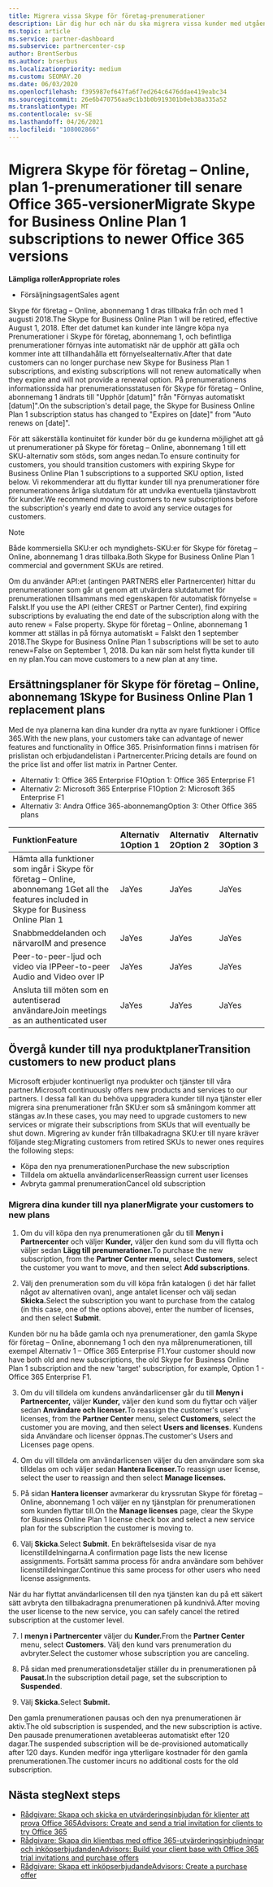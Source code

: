 ```yaml
---
title: Migrera vissa Skype för företag-prenumerationer
description: Lär dig hur och när du ska migrera vissa kunder med utgående Prenumerationer på Skype för företag – Online, abonnemang 1 till nya Office 365-versioner.
ms.topic: article
ms.service: partner-dashboard
ms.subservice: partnercenter-csp
author: BrentSerbus
ms.author: brserbus
ms.localizationpriority: medium
ms.custom: SEOMAY.20
ms.date: 06/03/2020
ms.openlocfilehash: f395987ef647fa6f7ed264c6476ddae419eabc34
ms.sourcegitcommit: 26e6b470756aa9c1b3b0b919301b0eb38a335a52
ms.translationtype: MT
ms.contentlocale: sv-SE
ms.lasthandoff: 04/26/2021
ms.locfileid: "108002866"
---
```

# <a name="migrate-skype-for-business-online-plan-1-subscriptions-to-newer-office-365-versions"></a><span data-ttu-id="5403a-103">Migrera Skype för företag – Online, plan 1-prenumerationer till senare Office 365-versioner</span><span class="sxs-lookup"><span data-stu-id="5403a-103">Migrate Skype for Business Online Plan 1 subscriptions to newer Office 365 versions</span></span>

<span data-ttu-id="5403a-104">**Lämpliga roller**</span><span class="sxs-lookup"><span data-stu-id="5403a-104">**Appropriate roles**</span></span>

- <span data-ttu-id="5403a-105">Försäljningsagent</span><span class="sxs-lookup"><span data-stu-id="5403a-105">Sales agent</span></span>

<span data-ttu-id="5403a-106">Skype för företag – Online, abonnemang 1 dras tillbaka från och med 1 augusti 2018.</span><span class="sxs-lookup"><span data-stu-id="5403a-106">The Skype for Business Online Plan 1 will be retired, effective August 1, 2018.</span></span> <span data-ttu-id="5403a-107">Efter det datumet kan kunder inte längre köpa nya Prenumerationer i Skype för företag, abonnemang 1, och befintliga prenumerationer förnyas inte automatiskt när de upphör att gälla och kommer inte att tillhandahålla ett förnyelsealternativ.</span><span class="sxs-lookup"><span data-stu-id="5403a-107">After that date customers can no longer purchase new Skype for Business Plan 1 subscriptions, and existing subscriptions will not renew automatically when they expire and will not provide a renewal option.</span></span> <span data-ttu-id="5403a-108">På prenumerationens informationssida har prenumerationsstatusen för Skype för företag – Online, abonnemang 1 ändrats till "Upphör [datum]" från "Förnyas automatiskt [datum]".</span><span class="sxs-lookup"><span data-stu-id="5403a-108">On the subscription's detail page, the Skype for Business Online Plan 1 subscription status has changed to "Expires on [date]" from "Auto renews on [date]".</span></span>  

<span data-ttu-id="5403a-109">För att säkerställa kontinuitet för kunder bör du ge kunderna möjlighet att gå ut prenumerationer på Skype för företag – Online, abonnemang 1 till ett SKU-alternativ som stöds, som anges nedan.</span><span class="sxs-lookup"><span data-stu-id="5403a-109">To ensure continuity for customers, you should transition customers with expiring Skype for Business Online Plan 1 subscriptions to a supported SKU option, listed below.</span></span> <span data-ttu-id="5403a-110">Vi rekommenderar att du flyttar kunder till nya prenumerationer före prenumerationens årliga slutdatum för att undvika eventuella tjänstavbrott för kunder.</span><span class="sxs-lookup"><span data-stu-id="5403a-110">We recommend moving customers to new subscriptions before the subscription's yearly end date to avoid any service outages for customers.</span></span> 

>[!NOTE]
><span data-ttu-id="5403a-111">Både kommersiella SKU:er och myndighets-SKU:er för Skype för företag – Online, abonnemang 1 dras tillbaka.</span><span class="sxs-lookup"><span data-stu-id="5403a-111">Both Skype for Business Online Plan 1 commercial and government SKUs are retired.</span></span>

<span data-ttu-id="5403a-112">Om du använder API:et (antingen PARTNERS eller Partnercenter) hittar du prenumerationer som går ut genom att utvärdera slutdatumet för prenumerationen tillsammans med egenskapen för automatisk förnyelse = Falskt.</span><span class="sxs-lookup"><span data-stu-id="5403a-112">If you use the API (either CREST or Partner Center), find expiring subscriptions by evaluating the end date of the subscription along with the auto renew = False property.</span></span> <span data-ttu-id="5403a-113">Skype för företag – Online, abonnemang 1 kommer att ställas in på förnya automatiskt = Falskt den 1 september 2018.</span><span class="sxs-lookup"><span data-stu-id="5403a-113">The Skype for Business Online Plan 1 subscriptions will be set to auto renew=False on September 1, 2018.</span></span> <span data-ttu-id="5403a-114">Du kan när som helst flytta kunder till en ny plan.</span><span class="sxs-lookup"><span data-stu-id="5403a-114">You can move customers to a new plan at any time.</span></span> 

## <a name="skype-for-business-online-plan-1-replacement-plans"></a><span data-ttu-id="5403a-115">Ersättningsplaner för Skype för företag – Online, abonnemang 1</span><span class="sxs-lookup"><span data-stu-id="5403a-115">Skype for Business Online Plan 1 replacement plans</span></span>

<span data-ttu-id="5403a-116">Med de nya planerna kan dina kunder dra nytta av nyare funktioner i Office 365.</span><span class="sxs-lookup"><span data-stu-id="5403a-116">With the new plans, your customers take can advantage of newer features and functionality in Office 365.</span></span> <span data-ttu-id="5403a-117">Prisinformation finns i matrisen för prislistan och erbjudandelistan i Partnercenter.</span><span class="sxs-lookup"><span data-stu-id="5403a-117">Pricing details are found on the price list and offer list matrix in Partner Center.</span></span> 

- <span data-ttu-id="5403a-118">Alternativ 1: Office 365 Enterprise F1</span><span class="sxs-lookup"><span data-stu-id="5403a-118">Option 1: Office 365 Enterprise F1</span></span>
- <span data-ttu-id="5403a-119">Alternativ 2: Microsoft 365 Enterprise F1</span><span class="sxs-lookup"><span data-stu-id="5403a-119">Option 2: Microsoft 365 Enterprise F1</span></span>
- <span data-ttu-id="5403a-120">Alternativ 3: Andra Office 365-abonnemang</span><span class="sxs-lookup"><span data-stu-id="5403a-120">Option 3: Other Office 365 plans</span></span>

|<span data-ttu-id="5403a-121">**Funktion**</span><span class="sxs-lookup"><span data-stu-id="5403a-121">**Feature**</span></span>    |<span data-ttu-id="5403a-122">**Alternativ 1**</span><span class="sxs-lookup"><span data-stu-id="5403a-122">**Option 1**</span></span>   |<span data-ttu-id="5403a-123">**Alternativ 2**</span><span class="sxs-lookup"><span data-stu-id="5403a-123">**Option 2**</span></span>   |<span data-ttu-id="5403a-124">**Alternativ 3**</span><span class="sxs-lookup"><span data-stu-id="5403a-124">**Option 3**</span></span>   |
|:-----------------|:-----------------|:-------------|:------------|
|<span data-ttu-id="5403a-125">Hämta alla funktioner som ingår i Skype för företag – Online, abonnemang 1</span><span class="sxs-lookup"><span data-stu-id="5403a-125">Get all the features included in Skype for Business Online Plan 1</span></span>|<span data-ttu-id="5403a-126">Ja</span><span class="sxs-lookup"><span data-stu-id="5403a-126">Yes</span></span>   |<span data-ttu-id="5403a-127">Ja</span><span class="sxs-lookup"><span data-stu-id="5403a-127">Yes</span></span>   |<span data-ttu-id="5403a-128">Ja</span><span class="sxs-lookup"><span data-stu-id="5403a-128">Yes</span></span>   |
|<span data-ttu-id="5403a-129">Snabbmeddelanden och närvaro</span><span class="sxs-lookup"><span data-stu-id="5403a-129">IM and presence</span></span> |<span data-ttu-id="5403a-130">Ja</span><span class="sxs-lookup"><span data-stu-id="5403a-130">Yes</span></span>   |<span data-ttu-id="5403a-131">Ja</span><span class="sxs-lookup"><span data-stu-id="5403a-131">Yes</span></span>   |<span data-ttu-id="5403a-132">Ja</span><span class="sxs-lookup"><span data-stu-id="5403a-132">Yes</span></span>   |
|<span data-ttu-id="5403a-133">Peer-to-peer-ljud och video via IP</span><span class="sxs-lookup"><span data-stu-id="5403a-133">Peer-to-peer Audio and Video over IP</span></span>|<span data-ttu-id="5403a-134">Ja</span><span class="sxs-lookup"><span data-stu-id="5403a-134">Yes</span></span>   |<span data-ttu-id="5403a-135">Ja</span><span class="sxs-lookup"><span data-stu-id="5403a-135">Yes</span></span>   |<span data-ttu-id="5403a-136">Ja</span><span class="sxs-lookup"><span data-stu-id="5403a-136">Yes</span></span>   
|<span data-ttu-id="5403a-137">Ansluta till möten som en autentiserad användare</span><span class="sxs-lookup"><span data-stu-id="5403a-137">Join meetings as an authenticated user</span></span>| <span data-ttu-id="5403a-138">Ja</span><span class="sxs-lookup"><span data-stu-id="5403a-138">Yes</span></span>   |<span data-ttu-id="5403a-139">Ja</span><span class="sxs-lookup"><span data-stu-id="5403a-139">Yes</span></span>   |<span data-ttu-id="5403a-140">Ja</span><span class="sxs-lookup"><span data-stu-id="5403a-140">Yes</span></span>   |

## <a name="transition-customers-to-new-product-plans"></a><span data-ttu-id="5403a-141">Övergå kunder till nya produktplaner</span><span class="sxs-lookup"><span data-stu-id="5403a-141">Transition customers to new product plans</span></span>

<span data-ttu-id="5403a-142">Microsoft erbjuder kontinuerligt nya produkter och tjänster till våra partner.</span><span class="sxs-lookup"><span data-stu-id="5403a-142">Microsoft continuously offers new products and services to our partners.</span></span> <span data-ttu-id="5403a-143">I dessa fall kan du behöva uppgradera kunder till nya tjänster eller migrera sina prenumerationer från SKU:er som så småningom kommer att stängas av.</span><span class="sxs-lookup"><span data-stu-id="5403a-143">In these cases, you may need to upgrade customers to new services or migrate their subscriptions from SKUs that will eventually be shut down.</span></span> <span data-ttu-id="5403a-144">Migrering av kunder från tillbakadragna SKU:er till nyare kräver följande steg:</span><span class="sxs-lookup"><span data-stu-id="5403a-144">Migrating customers from retired SKUs to newer ones requires the following steps:</span></span>

- <span data-ttu-id="5403a-145">Köpa den nya prenumerationen</span><span class="sxs-lookup"><span data-stu-id="5403a-145">Purchase the new subscription</span></span>
- <span data-ttu-id="5403a-146">Tilldela om aktuella användarlicenser</span><span class="sxs-lookup"><span data-stu-id="5403a-146">Reassign current user licenses</span></span>
- <span data-ttu-id="5403a-147">Avbryta gammal prenumeration</span><span class="sxs-lookup"><span data-stu-id="5403a-147">Cancel old subscription</span></span>

### <a name="migrate-your-customers-to-new-plans"></a><span data-ttu-id="5403a-148">Migrera dina kunder till nya planer</span><span class="sxs-lookup"><span data-stu-id="5403a-148">Migrate your customers to new plans</span></span>

1. <span data-ttu-id="5403a-149">Om du vill köpa den nya prenumerationen går du till **Menyn i Partnercenter** och väljer **Kunder,** väljer den kund som du vill flytta och väljer sedan **Lägg till prenumerationer.**</span><span class="sxs-lookup"><span data-stu-id="5403a-149">To purchase the new subscription, from the **Partner Center menu**, select **Customers**, select the customer you want to move, and then select **Add subscriptions**.</span></span>

2. <span data-ttu-id="5403a-150">Välj den prenumeration som du vill köpa från katalogen (i det här fallet något av alternativen ovan), ange antalet licenser och välj sedan **Skicka.**</span><span class="sxs-lookup"><span data-stu-id="5403a-150">Select the subscription you want to purchase from the catalog (in this case, one of the options above), enter the number of licenses, and then select **Submit**.</span></span> 

<span data-ttu-id="5403a-151">Kunden bör nu ha både gamla och nya prenumerationer, den gamla Skype för företag – Online, abonnemang 1 och den nya målprenumerationen, till exempel Alternativ 1 – Office 365 Enterprise F1.</span><span class="sxs-lookup"><span data-stu-id="5403a-151">Your customer should now have both old and new subscriptions, the old Skype for Business Online Plan 1  subscription and the new 'target' subscription, for example, Option 1 - Office 365 Enterprise F1.</span></span>

3. <span data-ttu-id="5403a-152">Om du vill tilldela om kundens användarlicenser går du till **Menyn i Partnercenter,** väljer **Kunder,** väljer den kund som du flyttar och väljer sedan **Användare och licenser.**</span><span class="sxs-lookup"><span data-stu-id="5403a-152">To reassign the customer's users' licenses, from the **Partner Center** menu, select **Customers**, select the customer you are moving, and then select **Users and licenses**.</span></span> <span data-ttu-id="5403a-153">Kundens sida Användare och licenser öppnas.</span><span class="sxs-lookup"><span data-stu-id="5403a-153">The customer's Users and Licenses page opens.</span></span>

4. <span data-ttu-id="5403a-154">Om du vill tilldela om användarlicensen väljer du den användare som ska tilldelas om och väljer sedan **Hantera licenser.**</span><span class="sxs-lookup"><span data-stu-id="5403a-154">To reassign user license, select the user to reassign and then select **Manage licenses.**</span></span>

5. <span data-ttu-id="5403a-155">På sidan **Hantera licenser** avmarkerar du kryssrutan Skype för företag – Online, abonnemang 1 och väljer en ny tjänstplan för prenumerationen som kunden flyttar till.</span><span class="sxs-lookup"><span data-stu-id="5403a-155">On the **Manage licenses** page, clear the Skype for Business Online Plan 1 license check box and select a new service plan for the subscription the customer is moving to.</span></span>

6. <span data-ttu-id="5403a-156">Välj **Skicka**.</span><span class="sxs-lookup"><span data-stu-id="5403a-156">Select **Submit**.</span></span> <span data-ttu-id="5403a-157">En bekräftelsesida visar de nya licenstilldelningarna.</span><span class="sxs-lookup"><span data-stu-id="5403a-157">A confirmation page lists the new license assignments.</span></span> <span data-ttu-id="5403a-158">Fortsätt samma process för andra användare som behöver licenstilldelningar.</span><span class="sxs-lookup"><span data-stu-id="5403a-158">Continue this same process for other users who need license assignments.</span></span>

<span data-ttu-id="5403a-159">När du har flyttat användarlicensen till den nya tjänsten kan du på ett säkert sätt avbryta den tillbakadragna prenumerationen på kundnivå.</span><span class="sxs-lookup"><span data-stu-id="5403a-159">After moving the user license to the new service, you can safely cancel the retired subscription at the customer level.</span></span>

7. <span data-ttu-id="5403a-160">I **menyn i Partnercenter** väljer du **Kunder.**</span><span class="sxs-lookup"><span data-stu-id="5403a-160">From the **Partner Center** menu, select **Customers**.</span></span> <span data-ttu-id="5403a-161">Välj den kund vars prenumeration du avbryter.</span><span class="sxs-lookup"><span data-stu-id="5403a-161">Select the customer whose subscription you are canceling.</span></span>

8. <span data-ttu-id="5403a-162">På sidan med prenumerationsdetaljer ställer du in prenumerationen på **Pausat.**</span><span class="sxs-lookup"><span data-stu-id="5403a-162">In the subscription detail page, set the subscription to **Suspended**.</span></span>

9. <span data-ttu-id="5403a-163">Välj **Skicka.**</span><span class="sxs-lookup"><span data-stu-id="5403a-163">Select **Submit.**</span></span>

<span data-ttu-id="5403a-164">Den gamla prenumerationen pausas och den nya prenumerationen är aktiv.</span><span class="sxs-lookup"><span data-stu-id="5403a-164">The old subscription is suspended, and the new subscription is active.</span></span> <span data-ttu-id="5403a-165">Den pausade prenumerationen avetableeras automatiskt efter 120 dagar.</span><span class="sxs-lookup"><span data-stu-id="5403a-165">The suspended subscription will be de-provisioned automatically after 120 days.</span></span> <span data-ttu-id="5403a-166">Kunden medför inga ytterligare kostnader för den gamla prenumerationen.</span><span class="sxs-lookup"><span data-stu-id="5403a-166">The customer incurs no additional costs for the old subscription.</span></span>

## <a name="next-steps"></a><span data-ttu-id="5403a-167">Nästa steg</span><span class="sxs-lookup"><span data-stu-id="5403a-167">Next steps</span></span>

- [<span data-ttu-id="5403a-168">Rådgivare: Skapa och skicka en utvärderingsinbjudan för klienter att prova Office 365</span><span class="sxs-lookup"><span data-stu-id="5403a-168">Advisors: Create and send a trial invitation for clients to try Office 365</span></span>](advisors-create-a-trial-invitation.md)
- [<span data-ttu-id="5403a-169">Rådgivare: Skapa din klientbas med office 365-utvärderingsinbjudningar och inköpserbjudanden</span><span class="sxs-lookup"><span data-stu-id="5403a-169">Advisors: Build your client base with Office 365 trial invitations and purchase offers</span></span>](advisors-build-your-business.md)
- [<span data-ttu-id="5403a-170">Rådgivare: Skapa ett inköpserbjudande</span><span class="sxs-lookup"><span data-stu-id="5403a-170">Advisors: Create a purchase offer</span></span>](advisor-create-a-purchase-offer.md)
